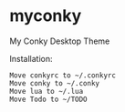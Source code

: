 # myconky
My Conky Desktop Theme

Installation:

```
Move conkyrc to ~/.conkyrc
Move conky to ~/.conky
Move lua to ~/.lua
Move Todo to ~/TODO
```
